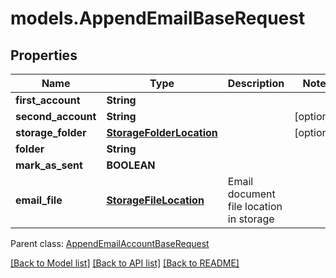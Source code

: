 # models.AppendEmailBaseRequest
## Properties
Name | Type | Description | Notes
------------ | ------------- | ------------- | -------------
**first_account** | **String** |  | 
**second_account** | **String** |  | [optional] 
**storage_folder** | [**StorageFolderLocation**](StorageFolderLocation.md) |  | [optional] 
**folder** | **String** |  | 
**mark_as_sent** | **BOOLEAN** |  | 
**email_file** | [**StorageFileLocation**](StorageFileLocation.md) | Email document file location in storage | 

 Parent class: [AppendEmailAccountBaseRequest](AppendEmailAccountBaseRequest.md)

[[Back to Model list]](README.md#documentation-for-models) [[Back to API list]](README.md#documentation-for-api-endpoints) [[Back to README]](README.md)


